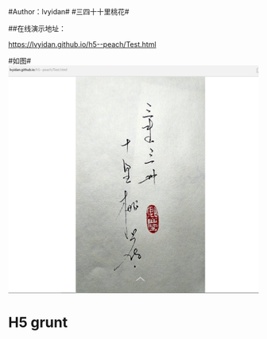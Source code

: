  
#Author：lvyidan#
#三四十十里桃花#

##在线演示地址：


https://lvyidan.github.io/h5--peach/Test.html 


#如图#
![Image text](https://github.com/lvyidan/h5--peach/raw/master/image/show.png)


# H5 grunt 
